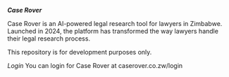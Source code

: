 ***Case Rover***

Case Rover is an AI-powered legal research tool for lawyers in Zimbabwe. Launched in 2024, the platform has transformed the way lawyers handle their legal research process.

This repository is for development purposes only.

*Login*
You can login for Case Rover at caserover.co.zw/login
